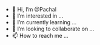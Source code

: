 - 👋 Hi, I’m @Pachal
- 👀 I’m interested in ...
- 🌱 I’m currently learning ...
- 💞️ I’m looking to collaborate on ...
- 📫 How to reach me ...

<!---
Pachal/Pachal is a ✨ special ✨ repository because its `README.md` (this file) appears on your GitHub profile.
You can click the Preview link to take a look at your changes.
--->
